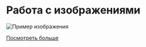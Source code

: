# Работа с изображениями

![Пример изображения](https://picsum.photos/800/600)

[Посмотреть больше](https://picsum.photos)
